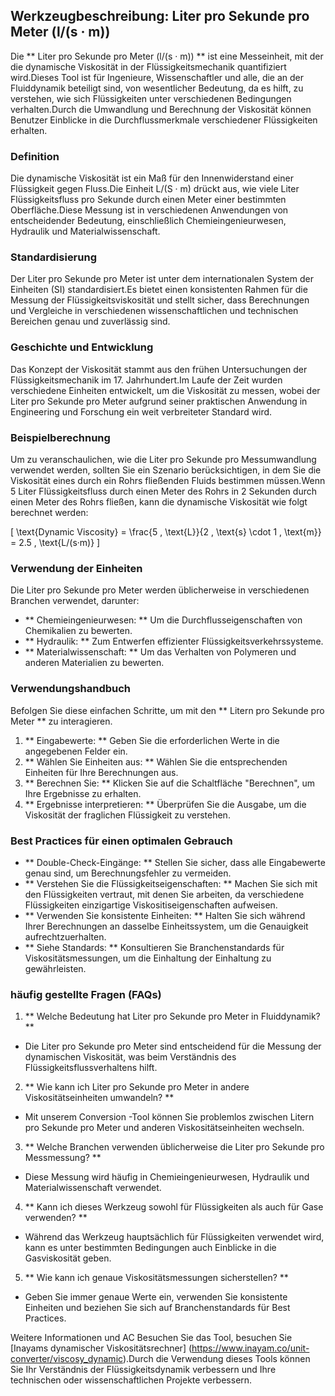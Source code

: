 ## Werkzeugbeschreibung: Liter pro Sekunde pro Meter (l/(s · m))

Die ** Liter pro Sekunde pro Meter (l/(s · m)) ** ist eine Messeinheit, mit der die dynamische Viskosität in der Flüssigkeitsmechanik quantifiziert wird.Dieses Tool ist für Ingenieure, Wissenschaftler und alle, die an der Fluiddynamik beteiligt sind, von wesentlicher Bedeutung, da es hilft, zu verstehen, wie sich Flüssigkeiten unter verschiedenen Bedingungen verhalten.Durch die Umwandlung und Berechnung der Viskosität können Benutzer Einblicke in die Durchflussmerkmale verschiedener Flüssigkeiten erhalten.

### Definition

Die dynamische Viskosität ist ein Maß für den Innenwiderstand einer Flüssigkeit gegen Fluss.Die Einheit L/(S · m) drückt aus, wie viele Liter Flüssigkeitsfluss pro Sekunde durch einen Meter einer bestimmten Oberfläche.Diese Messung ist in verschiedenen Anwendungen von entscheidender Bedeutung, einschließlich Chemieingenieurwesen, Hydraulik und Materialwissenschaft.

### Standardisierung

Der Liter pro Sekunde pro Meter ist unter dem internationalen System der Einheiten (SI) standardisiert.Es bietet einen konsistenten Rahmen für die Messung der Flüssigkeitsviskosität und stellt sicher, dass Berechnungen und Vergleiche in verschiedenen wissenschaftlichen und technischen Bereichen genau und zuverlässig sind.

### Geschichte und Entwicklung

Das Konzept der Viskosität stammt aus den frühen Untersuchungen der Flüssigkeitsmechanik im 17. Jahrhundert.Im Laufe der Zeit wurden verschiedene Einheiten entwickelt, um die Viskosität zu messen, wobei der Liter pro Sekunde pro Meter aufgrund seiner praktischen Anwendung in Engineering und Forschung ein weit verbreiteter Standard wird.

### Beispielberechnung

Um zu veranschaulichen, wie die Liter pro Sekunde pro Messumwandlung verwendet werden, sollten Sie ein Szenario berücksichtigen, in dem Sie die Viskosität eines durch ein Rohrs fließenden Fluids bestimmen müssen.Wenn 5 Liter Flüssigkeitsfluss durch einen Meter des Rohrs in 2 Sekunden durch einen Meter des Rohrs fließen, kann die dynamische Viskosität wie folgt berechnet werden:

\[ \text{Dynamic Viscosity} = \frac{5 \, \text{L}}{2 \, \text{s} \cdot 1 \, \text{m}} = 2.5 \, \text{L/(s·m)} \]

### Verwendung der Einheiten

Die Liter pro Sekunde pro Meter werden üblicherweise in verschiedenen Branchen verwendet, darunter:

- ** Chemieingenieurwesen: ** Um die Durchflusseigenschaften von Chemikalien zu bewerten.
- ** Hydraulik: ** Zum Entwerfen effizienter Flüssigkeitsverkehrssysteme.
- ** Materialwissenschaft: ** Um das Verhalten von Polymeren und anderen Materialien zu bewerten.

### Verwendungshandbuch

Befolgen Sie diese einfachen Schritte, um mit den ** Litern pro Sekunde pro Meter ** zu interagieren.

1. ** Eingabewerte: ** Geben Sie die erforderlichen Werte in die angegebenen Felder ein.
2. ** Wählen Sie Einheiten aus: ** Wählen Sie die entsprechenden Einheiten für Ihre Berechnungen aus.
3. ** Berechnen Sie: ** Klicken Sie auf die Schaltfläche "Berechnen", um Ihre Ergebnisse zu erhalten.
4. ** Ergebnisse interpretieren: ** Überprüfen Sie die Ausgabe, um die Viskosität der fraglichen Flüssigkeit zu verstehen.

### Best Practices für einen optimalen Gebrauch

- ** Double-Check-Eingänge: ** Stellen Sie sicher, dass alle Eingabewerte genau sind, um Berechnungsfehler zu vermeiden.
- ** Verstehen Sie die Flüssigkeitseigenschaften: ** Machen Sie sich mit den Flüssigkeiten vertraut, mit denen Sie arbeiten, da verschiedene Flüssigkeiten einzigartige Viskositiseigenschaften aufweisen.
- ** Verwenden Sie konsistente Einheiten: ** Halten Sie sich während Ihrer Berechnungen an dasselbe Einheitssystem, um die Genauigkeit aufrechtzuerhalten.
- ** Siehe Standards: ** Konsultieren Sie Branchenstandards für Viskositätsmessungen, um die Einhaltung der Einhaltung zu gewährleisten.

### häufig gestellte Fragen (FAQs)

1. ** Welche Bedeutung hat Liter pro Sekunde pro Meter in Fluiddynamik? **
- Die Liter pro Sekunde pro Meter sind entscheidend für die Messung der dynamischen Viskosität, was beim Verständnis des Flüssigkeitsflussverhaltens hilft.

2. ** Wie kann ich Liter pro Sekunde pro Meter in andere Viskositätseinheiten umwandeln? **
- Mit unserem Conversion -Tool können Sie problemlos zwischen Litern pro Sekunde pro Meter und anderen Viskositätseinheiten wechseln.

3. ** Welche Branchen verwenden üblicherweise die Liter pro Sekunde pro Messmessung? **
- Diese Messung wird häufig in Chemieingenieurwesen, Hydraulik und Materialwissenschaft verwendet.

4. ** Kann ich dieses Werkzeug sowohl für Flüssigkeiten als auch für Gase verwenden? **
- Während das Werkzeug hauptsächlich für Flüssigkeiten verwendet wird, kann es unter bestimmten Bedingungen auch Einblicke in die Gasviskosität geben.

5. ** Wie kann ich genaue Viskositätsmessungen sicherstellen? **
- Geben Sie immer genaue Werte ein, verwenden Sie konsistente Einheiten und beziehen Sie sich auf Branchenstandards für Best Practices.

Weitere Informationen und AC Besuchen Sie das Tool, besuchen Sie [Inayams dynamischer Viskositätsrechner] (https://www.inayam.co/unit-converter/viscosy_dynamic).Durch die Verwendung dieses Tools können Sie Ihr Verständnis der Flüssigkeitsdynamik verbessern und Ihre technischen oder wissenschaftlichen Projekte verbessern.